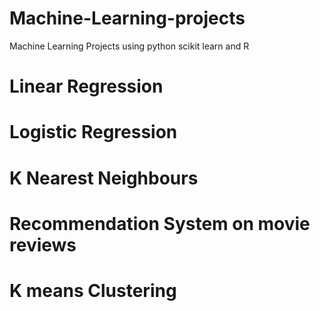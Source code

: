 # Machine-Learning-projects
Machine Learning Projects using python scikit learn and R
# Linear Regression

# Logistic Regression

# K Nearest Neighbours

# Recommendation System on movie reviews

# K means Clustering
